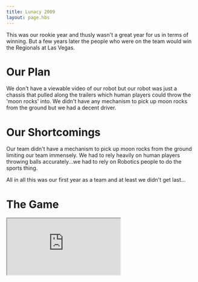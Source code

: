 ```yaml
---
title: Lunacy 2009
layout: page.hbs
---
```


This was our rookie year and thusly wasn't a great year for us in terms of winning. But a few years later the people who were on the team would win the Regionals at Las Vegas.

# Our Plan

We don't have a viewable video of our robot but our robot was just a chassis that pulled along the trailers which human players could throw the 'moon rocks' into. We didn't have any mechanism to pick up moon rocks from the ground but we had a decent driver.

# Our Shortcomings

Our team didn't have a mechanism to pick up moon rocks from the ground limiting our team immensely. We had to rely heavily on human players throwing balls accurately...we had to rely on Robotics people to do the sports thing.

All in all this was our first year as a team and at least we didn't get last...

# The Game

<div class="videowrapper">
  <iframe src="https://www.youtube.com/embed/ZnGfbGzEFrM" allowfullscreen></iframe>
</div>


